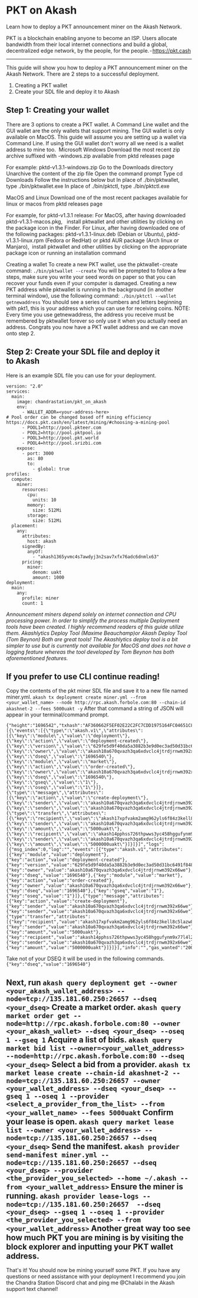 PKT on Akash
=============
Learn how to deploy a PKT announcement miner on the Akash Network.

PKT is a blockchain enabling anyone to become an ISP. Users allocate bandwidth from their local internet connections and build a global, decentralized edge network, by the people, for the people. - https://pkt.cash

---

This guide will show you how to deploy a PKT announcement miner on the Akash Network. There are 2 steps to a successful deployment.
 
1. Creating a PKT wallet 
1. Create your SDL file and deploy it to Akash


## Step 1: Creating your wallet

There are 3 options to create a PKT wallet. A Command Line wallet and the GUI wallet are the only wallets that support mining. The GUI wallet is only available on MacOS. This guide will assume you are setting up a wallet via Command Line. If using the GUI wallet don't worry all we need is a wallet address to mine too. 
Microsoft Windows
Download the most recent zip archive suffixed with -windows.zip available from pktd releases page

For example: pktd-v1.3.1-windows.zip
Go to the Downloads directory
Unarchive the content of the zip file
Open the command prompt
Type cd Downloads
Follow the instructions below but
In place of ./bin/pktwallet, type ./bin/pktwallet.exe
In place of ./bin/pktctl, type ./bin/pktctl.exe

MacOS and Linux
Download one of the most recent packages available for linux or macos from pktd releases page

For example, for pktd-v1.3.1 release:
For MacOS, after having downloaded pktd-v1.3.1-macos.pkg,
   install pktwallet and other utilities by clicking on the package icon in the Finder.
For Linux, after having downloaded one of the following packages:
pktd-v1.3.1-linux.deb (Debian or Ubuntu),
pktd-v1.3.1-linux.rpm (Fedora or RedHat) or
pktd AUR package (Arch linux or Manjaro),
 install pktwallet and other utilities by clicking     on the appropriate package icon or running an installation command

Creating a wallet
To create a new PKT wallet, use the pktwallet - create command:
`./bin/pktwallet --create`
You will be prompted to follow a few steps, make sure you write your seed words on paper so that you can recover your funds even if your computer is damaged.
Creating a new PKT address
while pktwallet is running in the background (in another terminal window), use the following command:
`./bin/pktctl --wallet getnewaddress`
You should see a series of numbers and letters beginning with pkt1, this is your address which you can use for receiving coins.
NOTE: Every time you use getnewaddress, the address you receive must be remembered by pktwallet forever so only use it when you actually need an address.
Congrats you now have a PKT wallet address and we can move onto step 2.

## Step 2: Create your SDL file and deploy it to Akash

Here is an example SDL file you can use for your deployment. 

```
version: "2.0"
services:
  main:
    image: chandrastation/pkt_on_akash
    env:
      - WALLET_ADDR=<your-address-here>
# Pool order can be changed based off mining efficiency https://docs.pkt.cash/en/latest/mining/#choosing-a-mining-pool
      - POOL1=http://pool.pkteer.com
      - POOL2=http://pool.pktpool.io
      - POOL3=http://pool.pkt.world
      - POOL4=http://pool.srizbi.com
    expose:
      - port: 3000
        as: 80
        to:
          - global: true
profiles:
  compute:
    miner:
      resources:
        cpu:
          units: 10
        memory:
          size: 512Mi
        storage:
          size: 512Mi
  placement:
    any:
      attributes:
        host: akash
      signedBy:
        anyOf:
          - "akash1365yvmc4s7awdyj3n2sav7xfx76adc6dnmlx63"
      pricing:
        miner:
          denom: uakt
          amount: 1000
deployment:
  main:
    any:
      profile: miner
      count: 1
```
_Announcement miners depend solely on internet connection and CPU processing power. In order to simplify the process multiple Deployment tools have been created. I highly recommend readers of this guide utilize them. Akashlytics Deploy Tool (Maxime Beauchamp)or Akash Deploy Tool (Tom Beynon) Both are great tools! The Akashlytics deploy tool is a bit simpler to use but is currently not available for MacOS and does not have a logging feature whereas the tool developed by Tom Beynon has both aforementioned features._

## If you prefer to use CLI continue reading!

Copy the contents of the pkt miner SDL file and save it to a new file named miner.yml.
`akash tx deployment create miner.yml --from <your_wallet_name> --node http://rpc.akash.forbole.com:80 --chain-id akashnet-2 --fees 5000uakt -y`
After that command a string of JSON will appear in your terminal/command prompt.
```
{"height":"1696542","txhash":"AF360662F5EF02E22C2FC7CDD1975164FC04651C8B911144FB9B15F06AEFE90C","codespace":"","code":0,"data":"0A130A116372656174652D6465706C6F796D656E74","raw_log":"[{\"events\":[{\"type\":\"akash.v1\",\"attributes\":[{\"key\":\"module\",\"value\":\"deployment\"},{\"key\":\"action\",\"value\":\"deployment-created\"},{\"key\":\"version\",\"value\":\"629fe5d9f40da5a3882b3e9d0ec3ad50d31bc6491f84807987196eed2f87a549\"},{\"key\":\"owner\",\"value\":\"akash10a670qvazh3qa6xdvclc4jtrdjrnwm392x66we\"},{\"key\":\"dseq\",\"value\":\"1696540\"},{\"key\":\"module\",\"value\":\"market\"},{\"key\":\"action\",\"value\":\"order-created\"},{\"key\":\"owner\",\"value\":\"akash10a670qvazh3qa6xdvclc4jtrdjrnwm392x66we\"},{\"key\":\"dseq\",\"value\":\"1696540\"},{\"key\":\"gseq\",\"value\":\"1\"},{\"key\":\"oseq\",\"value\":\"1\"}]},{\"type\":\"message\",\"attributes\":[{\"key\":\"action\",\"value\":\"create-deployment\"},{\"key\":\"sender\",\"value\":\"akash10a670qvazh3qa6xdvclc4jtrdjrnwm392x66we\"},{\"key\":\"sender\",\"value\":\"akash10a670qvazh3qa6xdvclc4jtrdjrnwm392x66we\"}]},{\"type\":\"transfer\",\"attributes\":[{\"key\":\"recipient\",\"value\":\"akash17xpfvakm2amg962yls6f84z3kell8c5lazw8j8\"},{\"key\":\"sender\",\"value\":\"akash10a670qvazh3qa6xdvclc4jtrdjrnwm392x66we\"},{\"key\":\"amount\",\"value\":\"5000uakt\"},{\"key\":\"recipient\",\"value\":\"akash14pphss726thpwws3yc458hggufynm9x77l4l2u\"},{\"key\":\"sender\",\"value\":\"akash10a670qvazh3qa6xdvclc4jtrdjrnwm392x66we\"},{\"key\":\"amount\",\"value\":\"5000000uakt\"}]}]}]","logs":[{"msg_index":0,"log":"","events":[{"type":"akash.v1","attributes":[{"key":"module","value":"deployment"},{"key":"action","value":"deployment-created"},{"key":"version","value":"629fe5d9f40da5a3882b3e9d0ec3ad50d31bc6491f84807987196eed2f87a549"},{"key":"owner","value":"akash10a670qvazh3qa6xdvclc4jtrdjrnwm392x66we"},{"key":"dseq","value":"1696540"},{"key":"module","value":"market"},{"key":"action","value":"order-created"},{"key":"owner","value":"akash10a670qvazh3qa6xdvclc4jtrdjrnwm392x66we"},{"key":"dseq","value":"1696540"},{"key":"gseq","value":"1"},{"key":"oseq","value":"1"}]},{"type":"message","attributes":[{"key":"action","value":"create-deployment"},{"key":"sender","value":"akash10a670qvazh3qa6xdvclc4jtrdjrnwm392x66we"},{"key":"sender","value":"akash10a670qvazh3qa6xdvclc4jtrdjrnwm392x66we"}]},{"type":"transfer","attributes":[{"key":"recipient","value":"akash17xpfvakm2amg962yls6f84z3kell8c5lazw8j8"},{"key":"sender","value":"akash10a670qvazh3qa6xdvclc4jtrdjrnwm392x66we"},{"key":"amount","value":"5000uakt"},{"key":"recipient","value":"akash14pphss726thpwws3yc458hggufynm9x77l4l2u"},{"key":"sender","value":"akash10a670qvazh3qa6xdvclc4jtrdjrnwm392x66we"},{"key":"amount","value":"5000000uakt"}]}]}],"info":"","gas_wanted":"200000","gas_used":"94750","tx":null,"timestamp":""}
```
Take not of your DSEQ it will be used in the following commands.
`{"key":"dseq","value":"1696540"}`

Next, run
`akash query deployment get --owner <your_akash_wallet_address> --node=tcp://135.181.60.250:26657 --dseq <your_dseq>`
Create a market order.
`akash query market order get --node=http://rpc.akash.forbole.com:80 --owner <your_akash_wallet> --dseq <your_dseq> --oseq 1 --gseq 1`
Acquire a list of bids.
`akash query market bid list --owner=<your_wallet_address> --node=http://rpc.akash.forbole.com:80 --dseq <your_dseq>`
Select a bid from a provider.
`akash tx market lease create --chain-id akashnet-2 --node=tcp://135.181.60.250:26657 --owner <your_wallet_address> --dseq <your_dseq> --gseq 1 --oseq 1 --provider <select_a_provider_from_the_list> --from <your_wallet_name> --fees 5000uakt`
Confirm your lease is open.
`akash query market lease list --owner <your_wallet_address> --node=tcp://135.181.60.250:26657 --dseq <your_dseq>`
Send the manifest.
`akash provider send-manifest miner.yml --node=tcp://135.181.60.250:26657 --dseq <your_dseq> --provider <the_provider_you_selected> --home ~/.akash --from <your_wallet_address>`
Ensure the miner is running.
`akash provider lease-logs --node=tcp://135.181.60.250:26657  --dseq <your_dseq> --gseq 1 --oseq 1 --provider <the_provider_you_selected> --from <your_wallet_address>`
Another great way too see how much PKT you are mining is by visiting the block explorer and inputting your PKT wallet address. 
---
That's it! You should now be mining yourself some PKT. If you have any questions or need assistance with your deployment I recommend you join the Chandra Station Discord chat and ping me @Chalabi in the Akash support text channel!
